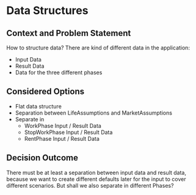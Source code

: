 # Data Structures

## Context and Problem Statement

How to structure data?
There are kind of different data in the application:
* Input Data
* Result Data
* Data for the three different phases

## Considered Options

* Flat data structure 
* Separation between LifeAssumptions and MarketAssumptions
* Separate in 
    * WorkPhase Input / Result Data
    * StopWorkPhase Input / Result Data
    * RentPhase Input / Result Data

## Decision Outcome

There must be at least a separation between input data and result data, because we want to create different defaults later for the input to cover different scenarios.
But shall we also separate in different Phases?
